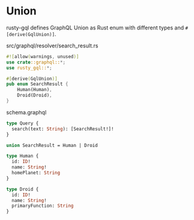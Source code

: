 # Union

rusty-gql defines GraphQL Union as Rust enum with different types and `#[derive(GqlUnion)]`.

src/graphql/resolver/search_result.rs

```rust
#![allow(warnings, unused)]
use crate::graphql::*;
use rusty_gql::*;

#[derive(GqlUnion)]
pub enum SearchResult {
    Human(Human),
    Droid(Droid),
}
```

schema.graphql

```graphql
type Query {
  search(text: String): [SearchResult!]!
}

union SearchResult = Human | Droid

type Human {
  id: ID!
  name: String!
  homePlanet: String
}

type Droid {
  id: ID!
  name: String!
  primaryFunction: String
}
```
